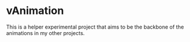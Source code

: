 # vAnimation
This is a helper experimental project that aims to be the backbone of the animations in my other projects.
